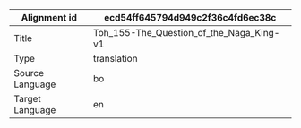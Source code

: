 |Alignment id | ecd54ff645794d949c2f36c4fd6ec38c
| --- | --- 
|Title | Toh_155-The_Question_of_the_Naga_King-v1 
|Type | translation
|Source Language | bo
|Target Language | en